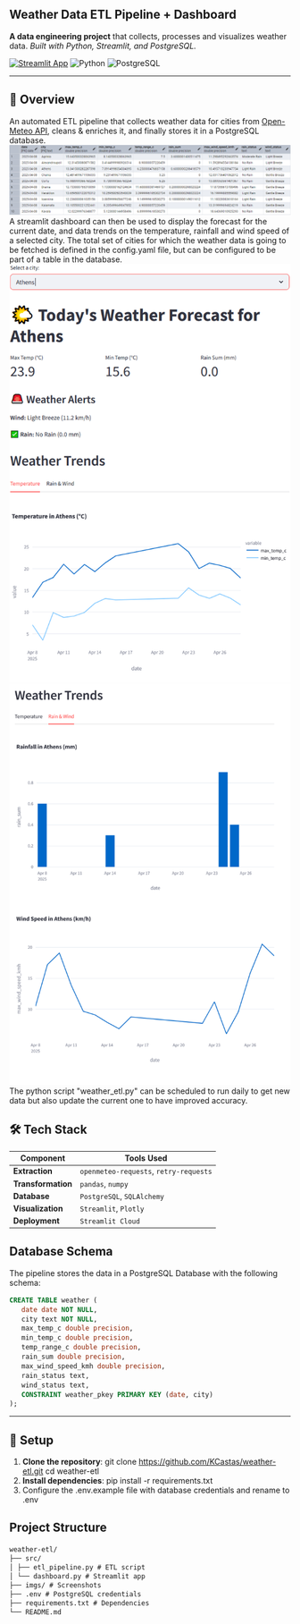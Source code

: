 ## Weather Data ETL Pipeline + Dashboard

**A data engineering project** that collects, processes and visualizes weather data.
*Built with Python, Streamlit, and PostgreSQL.*

[![Streamlit App](https://static.streamlit.io/badges/streamlit_badge_black_white.svg)](https://your-streamlit-app-url.streamlit.app/) 
![Python](https://img.shields.io/badge/Python-3.9%2B-blue)
![PostgreSQL](https://img.shields.io/badge/PostgreSQL-15%2B-orange)

---

## 📌 Overview
An automated ETL pipeline that collects weather data for cities from [Open-Meteo API](https://open-meteo.com/), cleans & enriches it, and finally stores it in a PostgreSQL database. 
![Weather Data](imgs/datatable.png)
A streamlit dashboard can then be used to display the forecast for the current date, and data trends on the temperature, rainfall and wind speed of a selected city. The total set of cities for which the weather data is going to be fetched is defined in the config.yaml file, but can be configured to be part of a table in the database.
![Dashboard View](imgs/dashboard1.png)
![Dashboard View](imgs/dashboard2.png)
The python script "weather_etl.py" can be scheduled to run daily to get new data but also update the current one to have improved accuracy. 

## 🛠️ Tech Stack
| Component       | Tools Used |
|----------------|------------|
| **Extraction** | `openmeteo-requests`, `retry-requests` |
| **Transformation** | `pandas`, `numpy` |
| **Database**   | `PostgreSQL`, `SQLAlchemy` |
| **Visualization** | `Streamlit`, `Plotly` |
| **Deployment** | `Streamlit Cloud`|


## Database Schema
The pipeline stores the data in a PostgreSQL Database with the following schema: 

```sql
CREATE TABLE weather (
   date date NOT NULL,
   city text NOT NULL,
   max_temp_c double precision,
   min_temp_c double precision,
   temp_range_c double precision,
   rain_sum double precision,
   max_wind_speed_kmh double precision,
   rain_status text,
   wind_status text,
   CONSTRAINT weather_pkey PRIMARY KEY (date, city)
);
```

---

## 🔧 Setup
1. **Clone the repository**:
   git clone https://github.com/KCastas/weather-etl.git
   cd weather-etl
2. **Install dependencies**:
   pip install -r requirements.txt
3. Configure the .env.example file with database credentials and rename to .env


## Project Structure
```
weather-etl/
├── src/
│ ├── etl_pipeline.py # ETL script
│ └── dashboard.py # Streamlit app
├── imgs/ # Screenshots
├── .env # PostgreSQL credentials
├── requirements.txt # Dependencies
└── README.md
```